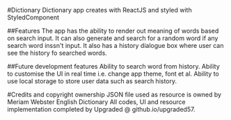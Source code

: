 #Dictionary
Dictionary app creates with ReactJS and styled with StyledComponent

##Features
The app has the ability to render out meaning of words based on search input.
It can also generate and search for a random word if any search word inssn't input.
It also has a history dialogue box where user can see the history fo searched words.

##Future development features
Ability to search word from history.
Ability to customise the UI in real time i.e. change app theme, font et al.
Ability to use local storage to store user data such as search history.

#Credits and copyright ownership
JSON file used as resource is owned by Meriam Webster English Dictionary
All codes, UI and resource implementation completed by Upgraded @ github.io/upgraded57.
